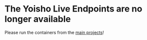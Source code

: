 # The Yoisho Live Endpoints are no longer available

Please run the containers from the [main projects](https://github.com/u1i/yoisho)!
